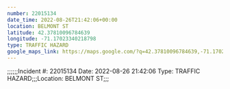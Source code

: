 ```yaml
---
number: 22015134
date_time: 2022-08-26T21:42:06+00:00
location: BELMONT ST
latitude: 42.37810096784639
longitude: -71.17023340218798
type: TRAFFIC HAZARD
google_maps_link: https://maps.google.com/?q=42.37810096784639,-71.17023340218798
---
```


;;;;;;Incident #: 22015134  Date: 2022-08-26 21:42:06   Type: TRAFFIC HAZARD;;;Location: BELMONT ST;;;
